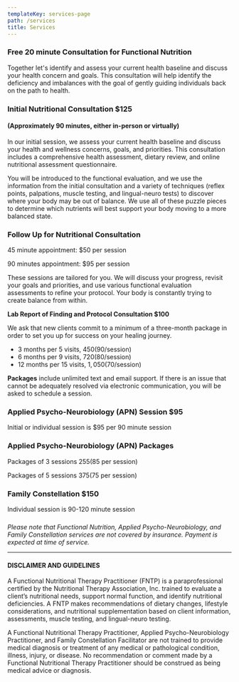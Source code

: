 ```yaml
---
templateKey: services-page
path: /services
title: Services
---
```

### Free 20 minute Consultation for Functional Nutrition

Together let's identify and assess your current health baseline and discuss your health concern and goals.  This consultation will help identify the deficiency and imbalances with the goal of gently guiding individuals back on the path to health.

### Initial Nutritional Consultation $125

#### (Approximately 90 minutes, either in-person or virtually)

In our initial session, we assess your current health baseline and discuss your health and wellness concerns, goals, and priorities. This consultation includes a comprehensive health assessment, dietary review, and online nutritional assessment questionnaire.

You will be introduced to the functional evaluation, and we use the
information from the initial consultation and a variety of techniques
(reflex points, palpations, muscle testing, and lingual-neuro tests) to discover
where your body may be out of balance. We use all of these puzzle pieces
to determine which nutrients will best support your body moving to a more
balanced state.

### Follow Up for Nutritional Consultation

45 minute appointment: $50 per session

90 minutes appointment: $95 per session

These sessions are tailored for you. We will discuss your progress,
revisit your goals and priorities, and use various functional evaluation
assessments to refine your protocol. Your body is constantly trying to
create balance from within. 

**Lab Report of Finding and Protocol Consultation $100**

We ask that new clients commit to a minimum of a three-month package in
order to set you up for success on your healing journey.

* 3 months per 5 visits,  $450 ($90/session)
* 6 months per 9 visits,  $720 ($80/session)
* 12 months per 15 visits,  $1,050 ($70/session)

**Packages** include unlimited text and email support. If there is an issue
that cannot be adequately resolved via electronic communication, you will
be asked to schedule a session.

### 

### 

### 

### Applied Psycho-Neurobiology (APN) Session  $95

Initial or individual session is $95 per 90 minute session

### Applied Psycho-Neurobiology (APN) Packages

Packages of 3 sessions $255 ($85 per session)

Packages of 5 sessions $375 ($75 per session)



### Family Constellation $150

Individual session is 90-120 minute session

### 

_Please note that Functional Nutrition, Applied Psycho-Neurobiology, and Family Constellation services are not covered by insurance.  Payment is expected at time of service._

- - -

#### DISCLAIMER AND GUIDELINES

A Functional Nutritional Therapy Practitioner (FNTP) is a paraprofessional certified by the Nutritional Therapy Association, Inc. trained to evaluate a client’s nutritional needs, support normal function, and identify nutritional deficiencies.  A FNTP makes recommendations of dietary changes, lifestyle considerations, and nutritional supplementation based on client information, assessments, muscle testing, and lingual-neuro testing.  

A Functional Nutritional Therapy Practitioner, Applied Psycho-Neurobiology Practitioner, and Family Constellation Facilitator are not trained to provide medical diagnosis or treatment of any medical or pathological condition, illness, injury, or disease.  No recommendation or comment made by a Functional Nutritional Therapy Practitioner should be construed as being medical advice or diagnosis.
